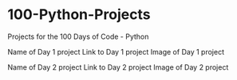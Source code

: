 # 100-Python-Projects
Projects for the 100 Days of Code - Python

Name of Day 1 project
Link to Day 1 project
Image of Day 1 project

Name of Day 2 project
Link to Day 2 project
Image of Day 2 project
